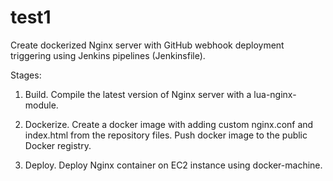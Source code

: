 # test1
Create dockerized Nginx server with GitHub webhook deployment triggering using Jenkins pipelines (Jenkinsfile). 


Stages:


1. Build. Compile the latest version of Nginx server with a lua-nginx-module.

2. Dockerize. Create a docker image with adding custom nginx.conf and index.html from the repository files. Push docker image to the public Docker registry.

3. Deploy. Deploy Nginx container on EC2 instance using docker-machine.

